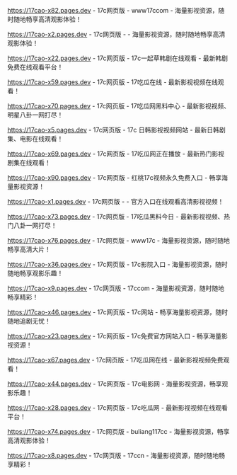 
https://17cao-x82.pages.dev - 17c网页版 - www17ccom - 海量影视资源，随时随地畅享高清观影体验！

https://17cao-x2.pages.dev - 17c网页版 -  - 海量影视资源，随时随地畅享高清观影体验！

https://17cao-x22.pages.dev - 17c网页版 - 17c一起草韩剧在线观看 - 最新韩剧免费在线观看平台！

https://17cao-x59.pages.dev - 17c网页版 - 17吃瓜在线 - 最新影视视频在线观看！

https://17cao-x70.pages.dev - 17c网页版 - 17吃瓜网黑料中心 - 最新影视视频、明星八卦一网打尽！

https://17cao-x5.pages.dev - 17c网页版 - 17c 日韩影视视频网站 - 最新日韩剧集、电影在线观看！

https://17cao-x69.pages.dev - 17c网页版 - 17吃瓜网正在播放 - 最新热门影视剧集在线观看！

https://17cao-x90.pages.dev - 17c网页版 - 红桃17c视频永久免费入口 - 畅享海量影视资源！

https://17cao-x1.pages.dev - 17c网页版 -  - 官方入口在线观看高清影视视频！

https://17cao-x73.pages.dev - 17c网页版 - 17吃瓜黑料今日 - 最新影视视频、热门八卦一网打尽！

https://17cao-x76.pages.dev - 17c网页版 - www17c - 海量影视资源，随时随地畅享高清大片！

https://17cao-x36.pages.dev - 17c网页版 - 17c影院入口 - 海量影视资源，随时随地畅享观影乐趣！

https://17cao-x9.pages.dev - 17c网页版 - 17ccom - 海量影视资源，随时随地畅享精彩！

https://17cao-x46.pages.dev - 17c网页版 - 17c网站 - 畅享海量影视资源，随时随地追剧无忧！

https://17cao-x23.pages.dev - 17c网页版 - 17c免费官方网站入口 - 畅享海量影视资源！

https://17cao-x67.pages.dev - 17c网页版 - 17吃瓜网在线 - 最新影视视频免费观看！

https://17cao-x44.pages.dev - 17c网页版 - 17c电影网 - 海量影视资源，畅享观影乐趣！

https://17cao-x28.pages.dev - 17c网页版 - 17c吃瓜网 - 最新影视视频在线观看平台！

https://17cao-x74.pages.dev - 17c网页版 - buliang117cc - 海量影视资源，畅享高清观影体验！

https://17cao-x8.pages.dev - 17c网页版 - 17ccn - 海量影视资源，随时随地畅享精彩！
